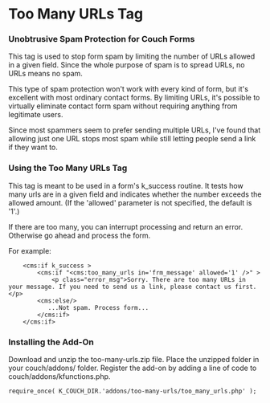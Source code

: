 # Too Many URLs Tag #
### Unobtrusive Spam Protection for Couch Forms ###

This tag is used to stop form spam by limiting the number of URLs allowed in a given field. Since the whole purpose of spam is to spread URLs, no URLs means no spam.

This type of spam protection won't work with every kind of form, but it's excellent with most ordinary contact forms. By limiting URLs, it's possible to virtually eliminate contact form spam without requiring anything from legitimate users.

Since most spammers seem to prefer sending multiple URLs, I've found that allowing just one URL stops most spam while still letting people send a link if they want to.

### Using the Too Many URLs Tag ###

This tag is meant to be used in a form's k_success routine. It tests how many urls are in a given field and indicates whether the number exceeds the allowed amount. (If the 'allowed' parameter is not specified, the default is '1'.)

If there are too many, you can interrupt processing and return an error. Otherwise go ahead and process the form. 

For example:
```
    <cms:if k_success >
        <cms:if "<cms:too_many_urls in='frm_message' allowed='1' />" >
            <p class="error_msg">Sorry. There are too many URLs in your message. If you need to send us a link, please contact us first.</p>
        <cms:else/>
           ...Not spam. Process form...
        </cms:if>
    </cms:if>
```
    

### Installing the Add-On ###

Download and unzip the too-many-urls.zip file. Place the unzipped folder in your couch/addons/ folder. Register the add-on by adding a line of code to couch/addons/kfunctions.php. 
```
require_once( K_COUCH_DIR.'addons/too-many-urls/too_many_urls.php' );
```
